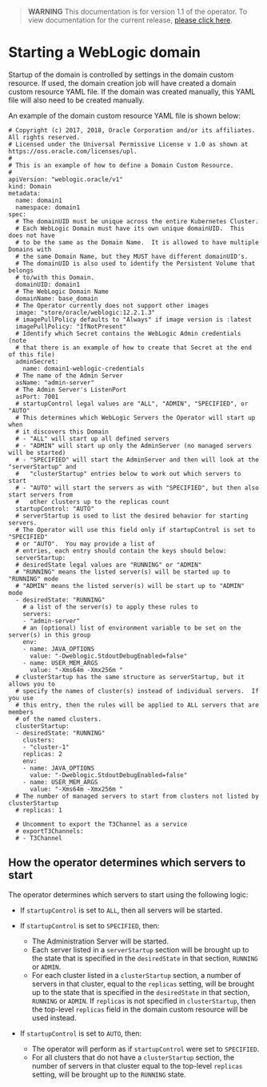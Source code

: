 > **WARNING** This documentation is for version 1.1 of the operator.  To view documentation for the current release, [please click here](/site).

# Starting a WebLogic domain

Startup of the domain is controlled by settings in the domain custom resource.  If used, the domain creation job will have created a domain custom resource YAML file. If the domain was created manually, this YAML file will also need to be created manually.

An example of the domain custom resource YAML file is shown below:

```
# Copyright (c) 2017, 2018, Oracle Corporation and/or its affiliates. All rights reserved.
# Licensed under the Universal Permissive License v 1.0 as shown at https://oss.oracle.com/licenses/upl.
#
# This is an example of how to define a Domain Custom Resource.
#
apiVersion: "weblogic.oracle/v1"
kind: Domain
metadata:
  name: domain1
  namespace: domain1
spec:
  # The domainUID must be unique across the entire Kubernetes Cluster.   
  # Each WebLogic Domain must have its own unique domainUID.  This does not have
  # to be the same as the Domain Name.  It is allowed to have multiple Domains with
  # the same Domain Name, but they MUST have different domainUID's.
  # The domainUID is also used to identify the Persistent Volume that belongs
  # to/with this Domain.
  domainUID: domain1
  # The WebLogic Domain Name
  domainName: base_domain
  # The Operator currently does not support other images
  image: "store/oracle/weblogic:12.2.1.3"
  # imagePullPolicy defaults to "Always" if image version is :latest
  imagePullPolicy: "IfNotPresent"
  # Identify which Secret contains the WebLogic Admin credentials (note
  # that there is an example of how to create that Secret at the end of this file)
  adminSecret:
    name: domain1-weblogic-credentials
  # The name of the Admin Server
  asName: "admin-server"
  # The Admin Server's ListenPort
  asPort: 7001
  # startupControl legal values are "ALL", "ADMIN", "SPECIFIED", or "AUTO"
  # This determines which WebLogic Servers the Operator will start up when
  # it discovers this Domain
  # - "ALL" will start up all defined servers
  # - "ADMIN" will start up only the AdminServer (no managed servers will be started)
  # - "SPECIFIED" will start the AdminServer and then will look at the "serverStartup" and
  #   "clusterStartup" entries below to work out which servers to start
  # - "AUTO" will start the servers as with "SPECIFIED", but then also start servers from
  #   other clusters up to the replicas count
  startupControl: "AUTO"
  # serverStartup is used to list the desired behavior for starting servers.  
  # The Operator will use this field only if startupControl is set to "SPECIFIED"
  # or "AUTO".  You may provide a list of
  # entries, each entry should contain the keys should below:
  serverStartup:
  # desiredState legal values are "RUNNING" or "ADMIN"
  # "RUNNING" means the listed server(s) will be started up to "RUNNING" mode
  # "ADMIN" means the listed server(s) will be start up to "ADMIN" mode
  - desiredState: "RUNNING"
    # a list of the server(s) to apply these rules to
    servers:
    - "admin-server"
    # an (optional) list of environment variable to be set on the server(s) in this group
    env:
    - name: JAVA_OPTIONS
      value: "-Dweblogic.StdoutDebugEnabled=false"
    - name: USER_MEM_ARGS
      value: "-Xms64m -Xmx256m "
  # clusterStartup has the same structure as serverStartup, but it allows you to
  # specify the names of cluster(s) instead of individual servers.  If you use
  # this entry, then the rules will be applied to ALL servers that are members
  # of the named clusters.
  clusterStartup:
  - desiredState: "RUNNING"
    clusters:
    - "cluster-1"
    replicas: 2
    env:
    - name: JAVA_OPTIONS
      value: "-Dweblogic.StdoutDebugEnabled=false"
    - name: USER_MEM_ARGS
      value: "-Xms64m -Xmx256m "
  # The number of managed servers to start from clusters not listed by clusterStartup
  # replicas: 1

  # Uncomment to export the T3Channel as a service
  # exportT3Channels:
  # - T3Channel
```


## How the operator determines which servers to start

The operator determines which servers to start using the following logic:

* If `startupControl` is set to `ALL`, then all servers will be started.
* If `startupControl` is set to `SPECIFIED`, then:

  * The Administration Server will be started.
  * Each server listed in a `serverStartup` section will be brought up to the state that is specified in the `desiredState` in that section, `RUNNING` or `ADMIN`.
  * For each cluster listed in a `clusterStartup` section, a number of servers in that cluster, equal to the `replicas` setting, will be brought up to the state that is specified in the `desiredState` in that section, `RUNNING` or `ADMIN`.  If `replicas` is not specified in `clusterStartup`, then the top-level `replicas` field in the domain custom resource will be used instead.

* If `startupControl` is set to `AUTO`, then:

  * The operator will perform as if `startupControl` were set to `SPECIFIED`.
  * For all clusters that do not have a `clusterStartup` section, the number of servers in that cluster equal to the top-level `replicas` setting, will be brought up to the `RUNNING` state.
